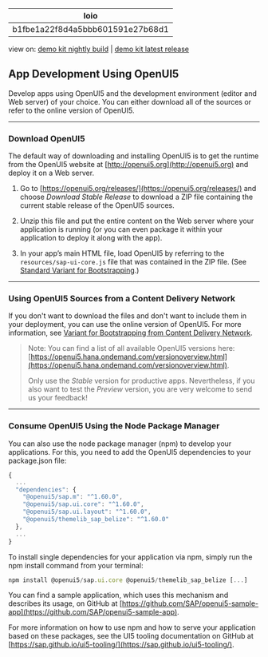 <!-- loiob1fbe1a22f8d4a5bbb601591e27b68d1 -->

| loio |
| -----|
| b1fbe1a22f8d4a5bbb601591e27b68d1 |

<div id="loio">

view on: [demo kit nightly build](https://openui5nightly.hana.ondemand.com/#/topic/b1fbe1a22f8d4a5bbb601591e27b68d1) | [demo kit latest release](https://openui5.hana.ondemand.com/#/topic/b1fbe1a22f8d4a5bbb601591e27b68d1)</div>

## App Development Using OpenUI5

Develop apps using OpenUI5 and the development environment \(editor and Web server\) of your choice. You can either download all of the sources or refer to the online version of OpenUI5.

***

### Download OpenUI5

The default way of downloading and installing OpenUI5 is to get the runtime from the OpenUI5 website at [http://openui5.org](http://openui5.org) and deploy it on a Web server.

1.  Go to [https://openui5.org/releases/](https://openui5.org/releases/) and choose *Download Stable Release* to download a ZIP file containing the current stable release of the OpenUI5 sources.

2.  Unzip this file and put the entire content on the Web server where your application is running \(or you can even package it within your application to deploy it along with the app\).

3.  In your app’s main HTML file, load OpenUI5 by referring to the `resources/sap-ui-core.js` file that was contained in the ZIP file. \(See [Standard Variant for Bootstrapping](Standard_Variant_for_Bootstrapping_91f1f45.md).\)


***

### Using OpenUI5 Sources from a Content Delivery Network

If you don't want to download the files and don't want to include them in your deployment, you can use the online version of OpenUI5. For more information, see [Variant for Bootstrapping from Content Delivery Network](Variant_for_Bootstrapping_from_Content_Delivery_Network_2d3eb2f.md).

> Note:
> You can find a list of all available OpenUI5 versions here: [https://openui5.hana.ondemand.com/versionoverview.html](https://openui5.hana.ondemand.com/versionoverview.html).
> 
> Only use the *Stable* version for productive apps. Nevertheless, if you also want to test the *Preview* version, you are very welcome to send us your feedback!
> 
> 

***

<a name="loiob1fbe1a22f8d4a5bbb601591e27b68d1__section_pfb_lzx_3fb"/>

### Consume OpenUI5 Using the Node Package Manager

You can also use the node package manager \(npm\) to develop your applications. For this, you need to add the OpenUI5 dependencies to your package.json file:

``` js
{
  ...
  "dependencies": {
    "@openui5/sap.m": "^1.60.0",
    "@openui5/sap.ui.core": "^1.60.0",
    "@openui5/sap.ui.layout": "^1.60.0",
    "@openui5/themelib_sap_belize": "^1.60.0"
  },
  ...
}
```

To install single dependencies for your application via npm, simply run the npm install command from your terminal:

```node.js
npm install @openui5/sap.ui.core @openui5/themelib_sap_belize [...]
```

You can find a sample application, which uses this mechanism and describes its usage, on GitHub at [https://github.com/SAP/openui5-sample-app](https://github.com/SAP/openui5-sample-app).

For more information on how to use npm and how to serve your application based on these packages, see the UI5 tooling documentation on GitHub at [https://sap.github.io/ui5-tooling/](https://sap.github.io/ui5-tooling/).

